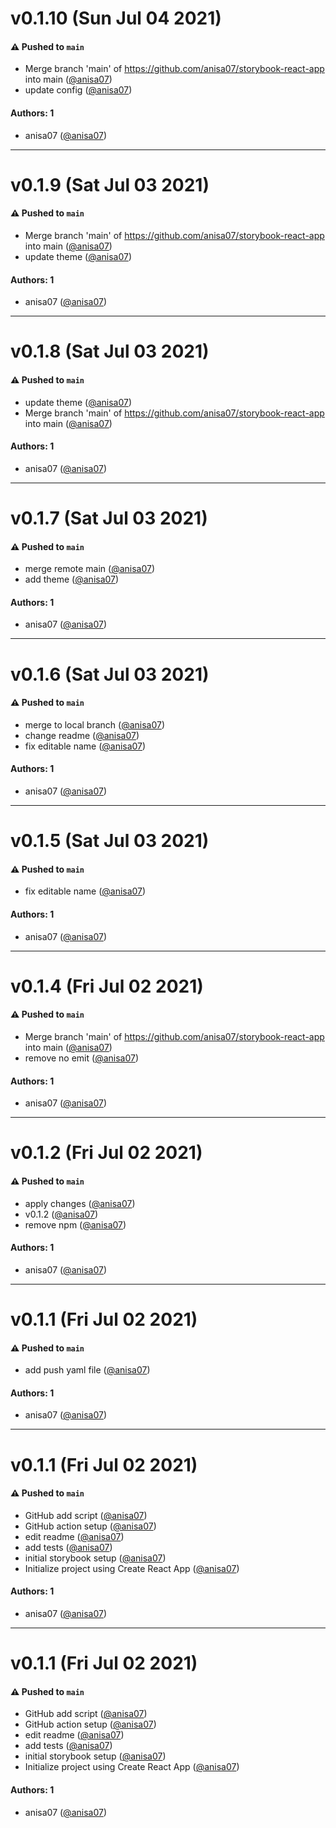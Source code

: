 # v0.1.10 (Sun Jul 04 2021)

#### ⚠️ Pushed to `main`

- Merge branch 'main' of https://github.com/anisa07/storybook-react-app into main ([@anisa07](https://github.com/anisa07))
- update config ([@anisa07](https://github.com/anisa07))

#### Authors: 1

- anisa07 ([@anisa07](https://github.com/anisa07))

---

# v0.1.9 (Sat Jul 03 2021)

#### ⚠️ Pushed to `main`

- Merge branch 'main' of https://github.com/anisa07/storybook-react-app into main ([@anisa07](https://github.com/anisa07))
- update theme ([@anisa07](https://github.com/anisa07))

#### Authors: 1

- anisa07 ([@anisa07](https://github.com/anisa07))

---

# v0.1.8 (Sat Jul 03 2021)

#### ⚠️ Pushed to `main`

- update theme ([@anisa07](https://github.com/anisa07))
- Merge branch 'main' of https://github.com/anisa07/storybook-react-app into main ([@anisa07](https://github.com/anisa07))

#### Authors: 1

- anisa07 ([@anisa07](https://github.com/anisa07))

---

# v0.1.7 (Sat Jul 03 2021)

#### ⚠️ Pushed to `main`

- merge remote main ([@anisa07](https://github.com/anisa07))
- add theme ([@anisa07](https://github.com/anisa07))

#### Authors: 1

- anisa07 ([@anisa07](https://github.com/anisa07))

---

# v0.1.6 (Sat Jul 03 2021)

#### ⚠️ Pushed to `main`

- merge to local branch ([@anisa07](https://github.com/anisa07))
- change readme ([@anisa07](https://github.com/anisa07))
- fix editable name ([@anisa07](https://github.com/anisa07))

#### Authors: 1

- anisa07 ([@anisa07](https://github.com/anisa07))

---

# v0.1.5 (Sat Jul 03 2021)

#### ⚠️ Pushed to `main`

- fix editable name ([@anisa07](https://github.com/anisa07))

#### Authors: 1

- anisa07 ([@anisa07](https://github.com/anisa07))

---

# v0.1.4 (Fri Jul 02 2021)

#### ⚠️ Pushed to `main`

- Merge branch 'main' of https://github.com/anisa07/storybook-react-app into main ([@anisa07](https://github.com/anisa07))
- remove no emit ([@anisa07](https://github.com/anisa07))

#### Authors: 1

- anisa07 ([@anisa07](https://github.com/anisa07))

---

# v0.1.2 (Fri Jul 02 2021)

#### ⚠️ Pushed to `main`

- apply changes ([@anisa07](https://github.com/anisa07))
- v0.1.2 ([@anisa07](https://github.com/anisa07))
- remove npm ([@anisa07](https://github.com/anisa07))

#### Authors: 1

- anisa07 ([@anisa07](https://github.com/anisa07))

---

# v0.1.1 (Fri Jul 02 2021)

#### ⚠️ Pushed to `main`

- add push yaml file ([@anisa07](https://github.com/anisa07))

#### Authors: 1

- anisa07 ([@anisa07](https://github.com/anisa07))

---

# v0.1.1 (Fri Jul 02 2021)

#### ⚠️ Pushed to `main`

- GitHub add script ([@anisa07](https://github.com/anisa07))
- GitHub action setup ([@anisa07](https://github.com/anisa07))
- edit readme ([@anisa07](https://github.com/anisa07))
- add tests ([@anisa07](https://github.com/anisa07))
- initial storybook setup ([@anisa07](https://github.com/anisa07))
- Initialize project using Create React App ([@anisa07](https://github.com/anisa07))

#### Authors: 1

- anisa07 ([@anisa07](https://github.com/anisa07))

---

# v0.1.1 (Fri Jul 02 2021)

#### ⚠️ Pushed to `main`

- GitHub add script ([@anisa07](https://github.com/anisa07))
- GitHub action setup ([@anisa07](https://github.com/anisa07))
- edit readme ([@anisa07](https://github.com/anisa07))
- add tests ([@anisa07](https://github.com/anisa07))
- initial storybook setup ([@anisa07](https://github.com/anisa07))
- Initialize project using Create React App ([@anisa07](https://github.com/anisa07))

#### Authors: 1

- anisa07 ([@anisa07](https://github.com/anisa07))
